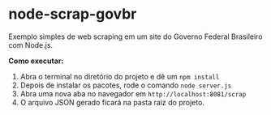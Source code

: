 node-scrap-govbr
================

Exemplo simples de web scraping em um site do Governo Federal Brasileiro com Node.js.

**Como executar:**

 1. Abra o terminal no diretório do projeto e dê um `npm install`
 2. Depois de instalar os pacotes, rode o comando `node server.js`
 3. Abra uma nova aba no navegador em `http://localhost:8081/scrap`
 4. O arquivo JSON gerado ficará na pasta raiz do projeto.